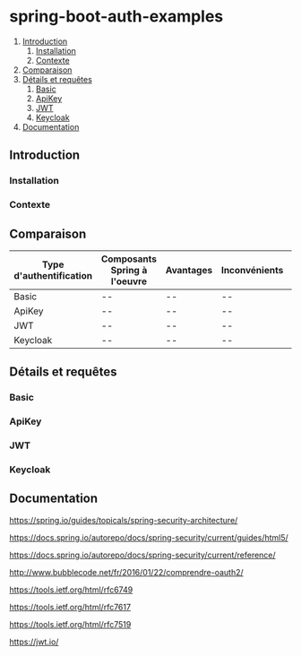 # spring-boot-auth-examples

1. [Introduction](#introduction)
    1. [Installation](#installation)
    2. [Contexte](#contexte)
2. [Comparaison](#comparaison)
3. [Détails et requêtes](#détails)
    1. [Basic](#basic)
    2. [ApiKey](#apikey)
    3. [JWT](#jwt)
    4. [Keycloak](#keycloak)
4. [Documentation](#documentation)


## Introduction

### Installation

### Contexte

## Comparaison

|Type d'authentification|Composants Spring à l'oeuvre|Avantages|Inconvénients|Remarques|
|--|--|--|--|--|
|Basic|--|--|--|--|
|ApiKey|--|--|--|--|
|JWT|--|--|--|--|
|Keycloak|--|--|--|--|

## Détails et requêtes

### Basic

### ApiKey

### JWT

### Keycloak

## Documentation

https://spring.io/guides/topicals/spring-security-architecture/

https://docs.spring.io/autorepo/docs/spring-security/current/guides/html5/

https://docs.spring.io/autorepo/docs/spring-security/current/reference/

http://www.bubblecode.net/fr/2016/01/22/comprendre-oauth2/

https://tools.ietf.org/html/rfc6749

https://tools.ietf.org/html/rfc7617

https://tools.ietf.org/html/rfc7519

https://jwt.io/




